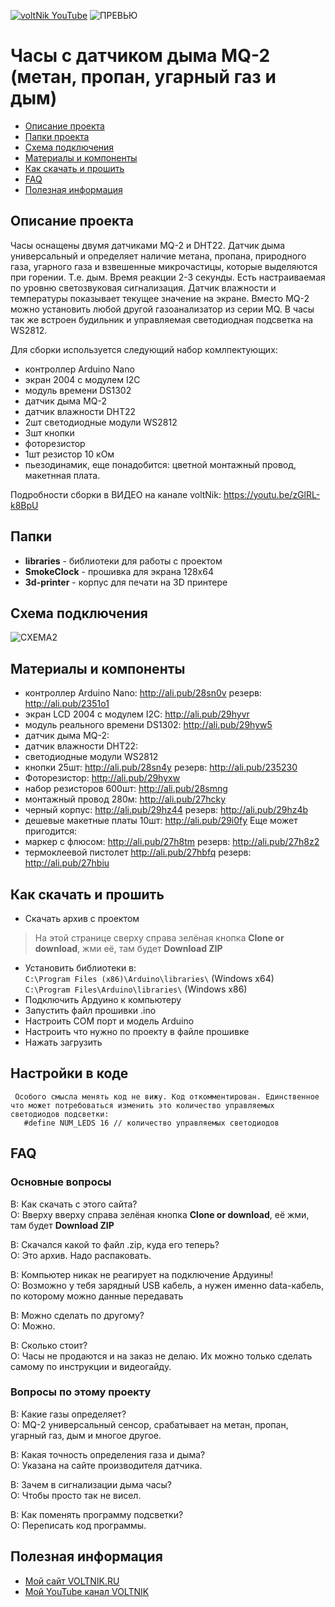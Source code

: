 [![voltNik YouTube](http://voltnik.ru/voltnik-banner.jpg)](https://www.youtube.com/channel/UC4s13gPVOMQVX3P1ZpdUwjA?sub_confirmation=1)
![ПРЕВЬЮ](https://github.com/voltNik/SmokeClock/blob/master/smokeclock-prev.jpg)
# Часы с датчиком дыма MQ-2 (метан, пропан, угарный газ и дым)
* [Описание проекта](#chapter-0)
* [Папки проекта](#chapter-1)
* [Схема подключения](#chapter-2)
* [Материалы и компоненты](#chapter-3)
* [Как скачать и прошить](#chapter-4)
* [FAQ](#chapter-5)
* [Полезная информация](#chapter-6)

<a id="chapter-0"></a>
## Описание проекта
Часы оснащены двумя датчиками MQ-2 и DHT22. Датчик дыма универсальный и определяет наличие метана, пропана, природного газа, угарного газа и взвешенные микрочастицы, которые выделяются при горении. Т.е. дым.
Время реакции 2-3 секунды. Есть настраиваемая по уровню светозвуковая сигнализация. Датчик влажности и температуры показывает текущее значение на экране. Вместо MQ-2 можно установить любой другой газоанализатор из серии MQ. 
В часы так же встроен будильник и управляемая светодиодная подсветка на WS2812.

Для сборки используется следующий набор комлпектующих:
- контроллер Arduino Nano
- экран 2004 с модулем I2C
- модуль времени DS1302
- датчик дыма MQ-2
- датчик влажности DHT22
- 2шт светодиодные модули WS2812
- 3шт кнопки
- фоторезистор
- 1шт резистор 10 кОм
- пьезодинамик,
еще понадобится: цветной монтажный провод, макетнная плата.

Подробности сборки в ВИДЕО на канале voltNik: https://youtu.be/zGlRL-k8BpU

<a id="chapter-1"></a>
## Папки
- **libraries** - библиотеки для работы с проектом
- **SmokeClock** - прошивка для экрана 128х64
- **3d-printer** - корпус для печати на 3D принтере

<a id="chapter-2"></a>
## Схема подключения
![СХЕМА2](https://github.com/voltNik/SmokeClock/blob/master/SmokeClock_bb.jpg)

<a id="chapter-3"></a>
## Материалы и компоненты
- контроллер Arduino Nano: http://ali.pub/28sn0v резерв: http://ali.pub/2351o1
- экран LCD 2004 с модулем I2C: http://ali.pub/29hyvr
- модуль реального времени DS1302: http://ali.pub/29hyw5
- датчик дыма MQ-2:
- датчик влажности DHT22: 
- светодиодные модули WS2812
- кнопки 25шт: http://ali.pub/28sn4y резерв: http://ali.pub/235230
- Фоторезистор: http://ali.pub/29hyxw
- набор резисторов 600шт: http://ali.pub/28smng 
- монтажный провод 280м: http://ali.pub/27hcky
- черный корпус: http://ali.pub/29hz44 резерв: http://ali.pub/29hz4b
- дешевые макетные платы 10шт: http://ali.pub/29i0fy
Еще может пригодится:
- маркер с флюсом: http://ali.pub/27h8tm резерв: http://ali.pub/27h8z2
- термоклеевой пистолет http://ali.pub/27hbfq резерв: http://ali.pub/27hbiu

<a id="chapter-4"></a>
## Как скачать и прошить
* Скачать архив с проектом
> На этой странице сверху справа зелёная кнопка **Clone or download**, жми её, там будет **Download ZIP**
* Установить библиотеки в:  
`C:\Program Files (x86)\Arduino\libraries\` (Windows x64)  
`C:\Program Files\Arduino\libraries\` (Windows x86) 
* Подключить Ардуино к компьютеру
* Запустить файл прошивки .ino
* Настроить COM порт и модель Arduino
* Настроить что нужно по проекту в файле прошивке
* Нажать загрузить

## Настройки в коде
     Особого смысла менять код не вижу. Код откомментирован. Единственное что может потребоваться изменить это количество управляемых светодиодов подсветки:
       #define NUM_LEDS 16 // количество управляемых светодиодов   

<a id="chapter-5"></a>
## FAQ
### Основные вопросы
В: Как скачать с этого сайта?  
О: Вверху вверху справа зелёная кнопка **Clone or download**, её жми, там будет **Download ZIP**  

В: Скачался какой то файл .zip, куда его теперь?  
О: Это архив. Надо распаковать.  

В: Компьютер никак не реагирует на подключение Ардуины!  
О: Возможно у тебя зарядный USB кабель, а нужен именно data-кабель, по которому можно данные передавать  

В: Можно сделать по другому?  
О: Можно.  

В: Сколько стоит?  
О: Часы не продаются и на заказ не делаю. Их можно только сделать самому по инструкции и видеогайду.  

### Вопросы по этому проекту
В: Какие газы определяет?  
О: MQ-2 универсальный сенсор, срабатывает на метан, пропан, угарный газ, дым и многое другое.  

В: Какая точность определения газа и дыма?  
О: Указана на сайте производителя датчика.  

В: Зачем в сигнализации дыма часы?  
О: Чтобы просто так не висел.  

В: Как поменять программу подсветки?  
О: Переписать код программы.  

<a id="chapter-6"></a>
## Полезная информация
* [Мой сайт VOLTNIK.RU](http://voltnik.ru/)
* [Мой YouTube канал VOLTNIK](https://www.youtube.com/channel/UC4s13gPVOMQVX3P1ZpdUwjA?sub_confirmation=1)